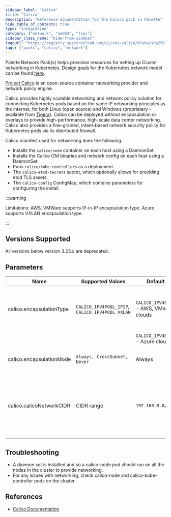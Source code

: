 ```yaml
---
sidebar_label: "Calico"
title: "Calico"
description: "Reference documentation for the Calico pack in Palette"
hide_table_of_contents: true
type: "integration"
category: ["network", "amd64", "fips"]
sidebar_class_name: "hide-from-sidebar"
logoUrl: "https://registry.spectrocloud.com/v1/cni-calico/blobs/sha256:9a08103ccd797857a81b6ce55fa4f84a48bcb2bddfc7a4ff27878819c87e1e30?type=image/png"
tags: ["packs", "calico", "network"]
---
```


Palette Network Pack(s) helps provision resources for setting up Cluster networking in Kubernetes. Design goals for the Kubernetes network model can be found [here](https://kubernetes.io/docs/concepts/cluster-administration/networking/#the-kubernetes-network-model).

[Project Calico](http://docs.projectcalico.org/) is an open-source container networking provider and network policy engine.

Calico provides highly scalable networking and network policy solution for connecting Kubernetes pods based on the same IP networking principles as the internet, for both Linux (open source) and Windows (proprietary - available from [Tigera](https://www.tigera.io/essentials/)). Calico can be deployed without encapsulation or overlays to provide high-performance, high-scale data center networking. Calico also provides a fine-grained, intent-based network security policy for Kubernetes pods via its distributed firewall.

Calico manifest used for networking does the following:

- Installs the `calico/node` container on each host using a DaemonSet.
- Installs the Calico CNI binaries and network config on each host using a DaemonSet.
- Runs `calico/kube-controllers` as a deployment.
- The `calico-etcd-secrets` secret, which optionally allows for providing etcd TLS assets.
- The `calico-config` ConfigMap, which contains parameters for configuring the install.

:::warning

Limitations:
AWS, VMWare supports IP-in-IP encapsulation type.
Azure supports VXLAN encapsulation type.

:::

## Versions Supported

<Tabs queryString="versions">

<TabItem label="3.26.x" value="3.26.x">

</TabItem>
<TabItem label="3.25.x" value="3.25.x">

</TabItem>

<TabItem label="3.24.x" value="3.24.x">

</TabItem>

<TabItem label="3.23.x" value="3.23.x">

</TabItem>

<TabItem label="Deprecated" value="deprecated">

All versions below version 3.23.x are deprecated.

</TabItem>

</Tabs>

## Parameters

| Name                     | Supported Values                                | Default value                               | Description                                                                                                       |
| ------------------------ | ----------------------------------------------- | ------------------------------------------- | ----------------------------------------------------------------------------------------------------------------- |
| calico.encapsulationType | `CALICO_IPV4POOL_IPIP`, `CALICO_IPV4POOL_VXLAN` | `CALICO_IPV4POOL_IPIP` - AWS, VMware clouds | The encapsulation type to be used for networking (depends on the cloud)                                           |
|                          |                                                 | `CALICO_IPV4POOL_VXLAN` - Azure cloud       |                                                                                                                   |
| calico.encapsulationMode | `Always, CrossSubnet, Never`                    | Always                                      | The mode to use the IPv4 POOL created at start up                                                                 |
| calico.calicoNetworkCIDR | CIDR range                                      | `192.168.0.0/16`                            | CIDR range to be assigned for Pods. This range should match the `podCIDR` range specified in the Kubernetes layer |

## Troubleshooting

- A daemon set is installed and so a calico-node pod should run on all the nodes in the cluster to provide networking.
- For any issues with networking, check calico-node and calico-kube-controller pods on the cluster.

## References

- [Calico Documentation](https://docs.tigera.io/calico/latest/reference)

